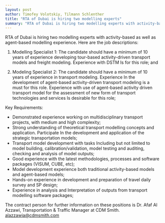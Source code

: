 ```yaml
---
layout: post
author: Timofey Volotskiy, Tilmann Schlenther
title: "RTA of Dubai is hiring two modelling experts"
summary: "RTA of Dubai is hiring two modelling experts with activity-based as well as agent-based modelling experience"
---
```


RTA of Dubai is hiring two modelling experts with activity-based as well as agent-based modelling experience. Here are the job descriptions:

1. Modelling Specialist 1: The candidate should have a minimum of 10 years of experience developing tour-based activity-driven transport models and freight modeling. Experience with DSTM Is for this role; and

2. Modeling Specialist 2: The candidate should have a minimum of 10 years of experience in transport modeling. Experience In the development of agent-based activity-driven transport modeling is a must for this role. Experience with use of agent-based activity driven transport model for the assessment of new form of transport technologies and services Is desirable for this role;

Key Requirements:

* Demonstrated experience working on multidisciplinary transport projects, with medium and high complexity;
* Strong understanding of theoretical transport modelling concepts and application. Participate In the development and application of the strategic transportation models;
* Transport model development with tasks Including but not limited to model building, calibration/validation, model testing and auditing, checking and analysis of model outputs;
* Good experience with the latest methodologies, processes and software packages (VISUM, CUBE, etc);
* Model development experience both traditional activity-based models and agent-based models;
* Hands-on experience in development and preparation of travel daily survey and SP design;
* Experience in analysis and Interpretation of outputs from transport modelling software packages; 

The contract person for further information on these positions is Dr. Afaf Al Azzawi, Transportation & Traffic Manager at CDM Smith.
alazzawia@cdmsmith.com
